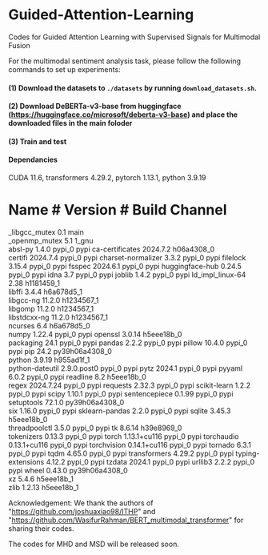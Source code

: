 # Guided-Attention-Learning
Codes for Guided Attention Learning with Supervised Signals for Multimodal Fusion

For the multimodal sentiment analysis task, please follow the following commands to set up experiments: 

#### (1) Download the datasets to `./datasets` by running `download_datasets.sh`.


#### (2) Download DeBERTa-v3-base from huggingface (https://huggingface.co/microsoft/deberta-v3-base) and place the downloaded files in the main foloder

#### (3) Train and test


#### Dependancies
CUDA 11.6, transformers 4.29.2, pytorch 1.13.1, python 3.9.19

# Name                 #  Version               #   Build  Channel
_libgcc_mutex             0.1                        main  
_openmp_mutex             5.1                       1_gnu  
absl-py                   1.4.0                    pypi_0    pypi
ca-certificates           2024.7.2             h06a4308_0  
certifi                   2024.7.4                 pypi_0    pypi
charset-normalizer        3.3.2                    pypi_0    pypi
filelock                  3.15.4                   pypi_0    pypi
fsspec                    2024.6.1                 pypi_0    pypi
huggingface-hub           0.24.5                   pypi_0    pypi
idna                      3.7                      pypi_0    pypi
joblib                    1.4.2                    pypi_0    pypi
ld_impl_linux-64          2.38                 h1181459_1  
libffi                    3.4.4                h6a678d5_1  
libgcc-ng                 11.2.0               h1234567_1  
libgomp                   11.2.0               h1234567_1  
libstdcxx-ng              11.2.0               h1234567_1  
ncurses                   6.4                  h6a678d5_0  
numpy                     1.22.4                   pypi_0    pypi
openssl                   3.0.14               h5eee18b_0  
packaging                 24.1                     pypi_0    pypi
pandas                    2.2.2                    pypi_0    pypi
pillow                    10.4.0                   pypi_0    pypi
pip                       24.2             py39h06a4308_0  
python                    3.9.19               h955ad1f_1  
python-dateutil           2.9.0.post0              pypi_0    pypi
pytz                      2024.1                   pypi_0    pypi
pyyaml                    6.0.2                    pypi_0    pypi
readline                  8.2                  h5eee18b_0  
regex                     2024.7.24                pypi_0    pypi
requests                  2.32.3                   pypi_0    pypi
scikit-learn              1.2.2                    pypi_0    pypi
scipy                     1.10.1                   pypi_0    pypi
sentencepiece             0.1.99                   pypi_0    pypi
setuptools                72.1.0           py39h06a4308_0  
six                       1.16.0                   pypi_0    pypi
sklearn-pandas            2.2.0                    pypi_0    pypi
sqlite                    3.45.3               h5eee18b_0  
threadpoolctl             3.5.0                    pypi_0    pypi
tk                        8.6.14               h39e8969_0  
tokenizers                0.13.3                   pypi_0    pypi
torch                     1.13.1+cu116             pypi_0    pypi
torchaudio                0.13.1+cu116             pypi_0    pypi
torchvision               0.14.1+cu116             pypi_0    pypi
tornado                   6.3.1                    pypi_0    pypi
tqdm                      4.65.0                   pypi_0    pypi
transformers              4.29.2                   pypi_0    pypi
typing-extensions         4.12.2                   pypi_0    pypi
tzdata                    2024.1                   pypi_0    pypi
urllib3                   2.2.2                    pypi_0    pypi
wheel                     0.43.0           py39h06a4308_0  
xz                        5.4.6                h5eee18b_1  
zlib                      1.2.13               h5eee18b_1   




Acknowledgement: We thank the authors of "https://github.com/joshuaxiao98/ITHP" and "https://github.com/WasifurRahman/BERT_multimodal_transformer" for sharing their codes.

The codes for MHD and MSD will be released soon.
